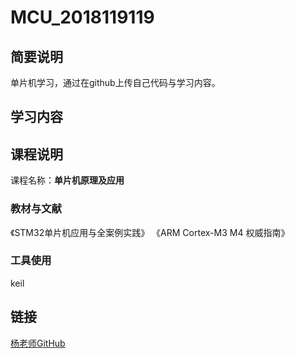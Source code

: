 # MCU_2018119119

## 简要说明

单片机学习，通过在github上传自己代码与学习内容。


## 学习内容


## 课程说明

课程名称：**单片机原理及应用**  


### 教材与文献
《STM32单片机应用与全案例实践》
《ARM Cortex-M3 M4 权威指南》


### 工具使用
keil



## 链接

[杨老师GitHub](https://github.com/holycloud/EmbeddedSystemIntroduction)
